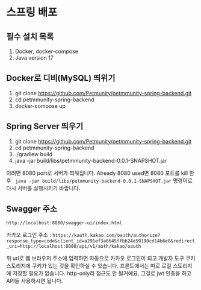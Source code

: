 # 스프링 배포

## 필수 설치 목록

1. Docker, docker-compose
2. Java version 17

## Docker로 디비(MySQL) 띄위기

1. git clone https://github.com/Petmunity/petmmunity-spring-backend.git
2. cd petmmunity-spring-backend
3. docker-compose up

## Spring Server 띄우기

1. git clone https://github.com/Petmunity/petmmunity-spring-backend.git
2. cd petmmunity-spring-backend
3. ./gradlew build
4.  java -jar build/libs/petmmunity-backend-0.0.1-SNAPSHOT.jar

이러면 8080 port로 서버가 띄워집니다. Already 8080 used면 8080 포트를 kill 한 후 ` java -jar build/libs/petmmunity-backend-0.0.1-SNAPSHOT.jar` 명령어로 다시 서버를 실행시키기 바랍니다.

## Swagger 주소

`http://localhost:8080/swagger-ui/index.html`

카카오 로그인 주소 : `https://kauth.kakao.com/oauth/authorize?response_type=code&client_id=a291ef3a6645ffbb24e59190cd14b6e8&redirect_uri=http://localhost:8080/api/v1/auth/kakao/oauth`

위 url로 웹 브라우저 주소에 입력하면 자동으로 카카오 로그인이 되고 개발자 도구 쿠키 스토리지에 쿠키가 있는 것을 확인하실 수 있습니다. 프론트에서는 따로 로컬 스토리지에 저장할 필요가 없습니다. http-only라 접근도 안 될거에요. 그걸로 jwt 인증을 하고 API들 사용하시면 됩니다.